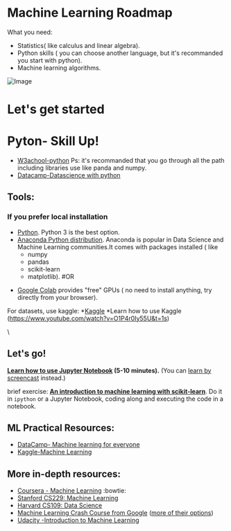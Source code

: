 # Machine Learning Roadmap

What you need:
* Statistics( like calculus and linear algebra).
* Python skills ( you can choose another language, but it's recommanded you start with python).
* Machine learning algorithms.


![Image](https://drive.google.com/uc?export=view&id=1xWv09wTZXWyy8XYSC0pBI5zVI7I4pQ4m "Welcome!")


# Let's get started

# Pyton- Skill Up!
* [W3achool-python](https://www.w3schools.com/python/default.asp)
Ps: it's recommanded that you go through all the path including libraries use like panda and numpy. 
* [Datacamp-Datascience with python](https://www.datacamp.com/tracks/data-scientist-with-python)


## Tools:

### If you prefer local installation

* [Python](https://www.python.org/). Python 3 is the best option.
* [Anaconda Python distribution](https://www.anaconda.com/download/). Anaconda is popular in Data Science and Machine Learning communities.It comes with packages installed ( like 
  * numpy
  * pandas
  * scikit-learn
  * matplotlib).
   #OR
- [Google Colab](https://colab.research.google.com/) provides "free" GPUs ( no need to install anything, try directly from your browser).

For datasets, use kaggle:
*[Kaggle](https://www.kaggle.com/)
*Learn how to use Kaggle (https://www.youtube.com/watch?v=O1P4r0Iy55U&t=1s)

\

## Let's go!

**[Learn how to use Jupyter Notebook](http://opentechschool.github.io/python-data-intro/core/notebook.html) (5-10 minutes).** (You can [learn by screencast](https://www.youtube.com/watch?v=qb7FT68tcA8) instead.)

brief exercise: **[An introduction to machine learning with scikit-learn](http://scikit-learn.org/stable/tutorial/basic/tutorial.html)**. Do it in `ipython` or a Jupyter Notebook, coding along and executing the code in a notebook.


##   ML Practical Resources:

* [DataCamp- Machine learning for everyone](https://www.datacamp.com/courses/machine-learning-for-everyone)
* [Kaggle-Machine Learning](https://www.kaggle.com/learn/intro-to-machine-learning)

## More in-depth resources:

* [Coursera - Machine Learning](https://www.coursera.org/learn/machine-learning) :bowtie:
* [Stanford CS229: Machine Learning](https://github.com/afshinea/stanford-cs-229-machine-learning)
* [Harvard CS109: Data Science](https://cs109.github.io/2015/)
* [Machine Learning Crash Course from Google](https://developers.google.com/machine-learning/crash-course/) ([more of their options](https://cloud.google.com/training/machinelearning-ai))
 *  [Udacity -Introduction to Machine Learning ](https://www.udacity.com/course/intro-to-machine-learning--ud120)
 

 
